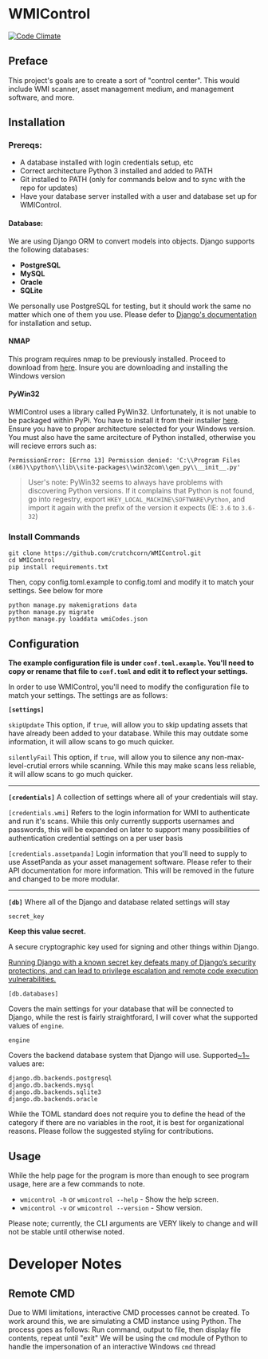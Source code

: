 # WMIControl
[![Code Climate](https://codeclimate.com/github/crutchcorn/WMIControl/badges/gpa.svg)](https://codeclimate.com/github/crutchcorn/WMIControl)
## Preface
This project's goals are to create a sort of "control center".
This would include WMI scanner, asset management medium, and management software, and more.

## Installation
### Prereqs:
- A database installed with login credentials setup, etc
- Correct architecture Python 3 installed and added to PATH
- Git installed to PATH (only for commands below and to sync with the repo for updates)
- Have your database server installed with a user and database set up for WMIControl.

#### Database:
We are using Django ORM to convert models into objects. Django supports the following databases:
- **PostgreSQL**
- **MySQL**
- **Oracle**
- **SQLite**

We personally use PostgreSQL for testing, but it should work the same no matter which one of them you use. Please defer to [Django's documentation](https://docs.djangoproject.com/) for installation and setup.

#### NMAP
This program requires nmap to be previously installed. Proceed to download from [here](https://nmap.org/download.html). Insure you are downloading and installing the Windows version

#### PyWin32
WMIControl uses a library called PyWin32. Unfortunately, it is not unable to be packaged within PyPi. You have to install it from their installer [here](https://sourceforge.net/projects/pywin32/files/pywin32/Build%20220/). Ensure you have to proper architecture selected for your Windows version. You must also have the same arcitecture of Python installed, otherwise you will recieve errors such as:

`PermissionError: [Errno 13] Permission denied: 'C:\\Program Files (x86)\\python\\lib\\site-packages\\win32com\\gen_py\\__init__.py'`

> User's note:
> PyWin32 seems to always have problems with discovering Python versions. If it complains that Python is not found, go into regestry, export `HKEY_LOCAL_MACHINE\SOFTWARE\Python`, and import it again with the prefix of the version it expects (IE: `3.6` to `3.6-32`)

### Install Commands
```
git clone https://github.com/crutchcorn/WMIControl.git
cd WMIControl
pip install requirements.txt
```
Then, copy config.toml.example to config.toml and modify it to match your settings. See below for more
```
python manage.py makemigrations data
python manage.py migrate
python manage.py loaddata wmiCodes.json
```

## Configuration
**The example configuration file is under `conf.toml.example`. You'll need to copy or rename that file to `conf.toml` and edit it to reflect your settings.**

In order to use WMIControl, you'll need to modify the configuration file to match your settings. The settings are as follows:

**`[settings]`**

`skipUpdate`
This option, if `true`, will allow you to skip updating assets that have already been added to your database. While this may outdate some information, it will allow scans to go much quicker.

`silentlyFail`
This option, if `true`, will allow you to silence any non-max-level-crutial errors while scanning. While this may make scans less reliable, it will allow scans to go much quicker.

___

**`[credentials]`**
A collection of settings where all of your credentials will stay.

`[credentials.wmi]`
Refers to the login information for WMI to authenticate and run it's scans. While this only currently supports usernames and passwords, this will be expanded on later to support many possibilities of authentication credential settings on a per user basis

`[credentials.assetpanda]`
Login information that you'll need to supply to use AssetPanda as your asset management software. Please refer to their API documentation for more information. This will be removed in the future and changed to be more modular.

___

**`[db]`**
Where all of the Django and database related settings will stay

`secret_key`

**Keep this value secret.**

A secure cryptographic key used for signing and other things within Django.

[Running Django with a known secret key defeats many of Django’s security protections, and can lead to privilege escalation and remote code execution vulnerabilities.](https://docs.djangoproject.com/en/1.10/ref/settings/#secret-key)


`[db.databases]`

Covers the main settings for your database that will be connected to Django, while the rest is fairly straightforard, I will cover what the supported values of `engine`.


`engine`

Covers the backend database system that Django will use.
Supported[~1~](https://docs.djangoproject.com/en/1.10/ref/settings/#engine) values are:
```
django.db.backends.postgresql
django.db.backends.mysql
django.db.backends.sqlite3
django.db.backends.oracle
```


While the TOML standard does not require you to define the head of the category if there are no variables in the root, it is best for organizational reasons. Please follow the suggested styling for contributions.

## Usage
While the help page for the program is more than enough to see program usage, here are a few commands to note.

- `wmicontrol -h` or `wmicontrol --help` - Show the help screen.
- `wmicontrol -v` or `wmicontrol --version` - Show version.

Please note; currently, the CLI arguments are VERY likely to change and will not be stable until otherwise noted.


# Developer Notes
## Remote CMD
Due to WMI limitations, interactive CMD processes cannot be created. To work around this, we are simulating a CMD instance using Python. The process goes as follows:
Run command, output to file, then display file contents, repeat until "exit"
We will be using the `cmd` module of Python to handle the impersonation of an interactive Windows `cmd` thread
